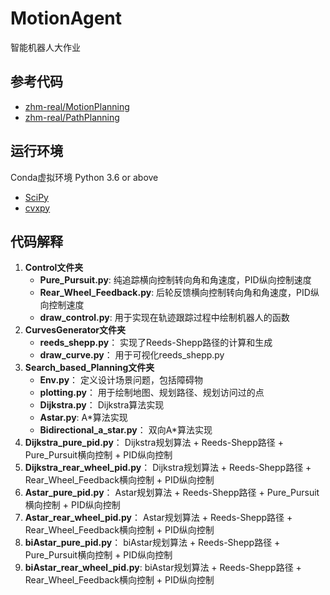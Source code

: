 # MotionAgent
智能机器人大作业

## 参考代码
- [zhm-real/MotionPlanning](https://github.com/zhm-real/MotionPlanning)
- [zhm-real/PathPlanning](https://github.com/zhm-real/PathPlanning)

## 运行环境
Conda虚拟环境
Python 3.6 or above
- [SciPy](https://scipy.org/)
- [cvxpy](https://github.com/cvxgrp/cvxpy)


## 代码解释
1. **Control文件夹**
   - **Pure_Pursuit.py**: 纯追踪横向控制转向角和角速度，PID纵向控制速度
   - **Rear_Wheel_Feedback.py**: 后轮反馈横向控制转向角和角速度，PID纵向控制速度
   - **draw_control.py**: 用于实现在轨迹跟踪过程中绘制机器人的函数
2. **CurvesGenerator文件夹**
   - **reeds_shepp.py**： 实现了Reeds-Shepp路径的计算和生成
   -  **draw_curve.py**： 用于可视化reeds_shepp.py
3. **Search_based_Planning文件夹**
   - **Env.py**： 定义设计场景问题，包括障碍物
   - **plotting.py**： 用于绘制地图、规划路径、规划访问过的点
   - **Dijkstra.py**： Dijkstra算法实现
   - **Astar.py**: A*算法实现
   - **Bidirectional_a_star.py**： 双向A*算法实现
5. **Dijkstra_pure_pid.py**： Dijkstra规划算法 + Reeds-Shepp路径 + Pure_Pursuit横向控制 + PID纵向控制
6. **Dijkstra_rear_wheel_pid.py**： Dijkstra规划算法 + Reeds-Shepp路径 + Rear_Wheel_Feedback横向控制 + PID纵向控制
7. **Astar_pure_pid.py**： Astar规划算法 + Reeds-Shepp路径 + Pure_Pursuit横向控制 + PID纵向控制
8. **Astar_rear_wheel_pid.py**： Astar规划算法 + Reeds-Shepp路径 + Rear_Wheel_Feedback横向控制 + PID纵向控制
9. **biAstar_pure_pid.py**： biAstar规划算法 + Reeds-Shepp路径 + Pure_Pursuit横向控制 + PID纵向控制
10. **biAstar_rear_wheel_pid.py**: biAstar规划算法 + Reeds-Shepp路径 + Rear_Wheel_Feedback横向控制 + PID纵向控制

